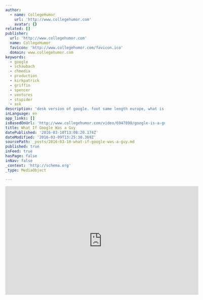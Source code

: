 ```yaml
---
author:
  - name: CollegeHumor
    url: 'http://www.collegehumor.com'
    avatar: {}
related: []
publisher:
  url: 'http://www.collegehumor.com'
  name: CollegeHumor
  favicon: 'http://www.collegehumor.com/favicon.ico'
  domain: www.collegehumor.com
keywords:
  - google
  - schaubach
  - chmedia
  - production
  - kirkpatrick
  - griffin
  - spencer
  - ventures
  - stupider
  - ask
description: 'desk version of google. foot same length europe, what is bitcoin, butthole, gross fat butthole dick poop, song that goes meow, college girls nude, patrick cassels, pat cassels, weed amount legal nyc, patrick cassels funny writer collegehumor, hedgehog cute, titanic drawing, boston bomber, cute one.'
inLanguage: en
app_links: []
isBasedOnUrl: 'http://www.collegehumor.com/video/6947898/google-is-a-guy'
title: What If Google Was a Guy
datePublished: '2016-03-10T13:08:20.174Z'
dateModified: '2016-03-09T13:25:30.369Z'
sourcePath: _posts/2016-03-10-what-if-google-was-a-guy.md
published: true
inFeed: true
hasPage: false
inNav: false
_context: 'http://schema.org'
_type: MediaObject

---
```

<iframe src="http://cdn.embedly.com/widgets/media.html?src=http%3A%2F%2Fwww.collegehumor.com%2Fe%2F6947898&amp;src_secure=1&amp;url=http%3A%2F%2Fwww.collegehumor.com%2Fvideo%2F6947898%2Fgoogle-is-a-guy&amp;image=http%3A%2F%2F2.media.collegehumor.cvcdn.com%2F34%2F35%2Fcb3a322ac02f06d3c71c62ec8fa73053.jpg&amp;key=b7d04c9b404c499eba89ee7072e1c4f7&amp;type=text%2Fhtml&amp;schema=collegehumor" width="610" height="343" scrolling="no" frameborder="0" allowfullscreen="allowfullscreen" style=""></iframe>
